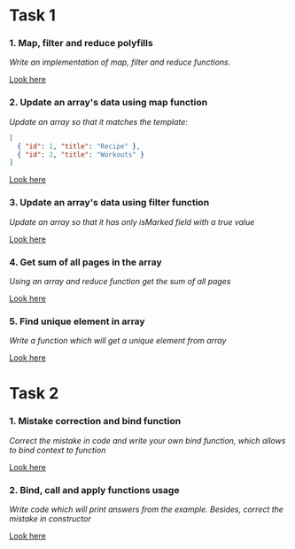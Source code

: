 # Task 1
<h3>1. Map, filter and reduce polyfills</h3>

*Write an implementation of map, filter and reduce functions.*

[Look here](https://codepen.io/viktor_sha/pen/gOWLRwK)
   
<h3>2. Update an array's data using map function</h3> 

*Update an array so that it matches the template:* 
```json
[
  { "id": 1, "title": "Recipe" },
  { "id": 2, "title": "Workouts" }
]
```
   
[Look here](https://codepen.io/viktor_sha/pen/bGWBRgO)
   
<h3>3. Update an array's data using filter function</h3>

*Update an array so that it has only isMarked field with a true value*
   
[Look here](https://codepen.io/viktor_sha/pen/rNmWwmx)

<h3>4. Get sum of all pages in the array</h3>

*Using an array and reduce function get the sum of all pages*

[Look here](https://codepen.io/viktor_sha/pen/ExmNXXg)

<h3>5. Find unique element in array</h3>

*Write a function which will get a unique element from array*

[Look here](https://codepen.io/viktor_sha/pen/QWvGggR)

# Task 2

<h3>1. Mistake correction and bind function</h3>

*Correct the mistake in code and write your own bind function, which allows to bind context to function*

[Look here](https://codepen.io/viktor_sha/pen/PombvxK)

<h3>2. Bind, call and apply functions usage</h3>

*Write code which will print answers from the example. Besides, correct the mistake in constructor*

[Look here](https://codepen.io/viktor_sha/pen/LYyboMG)